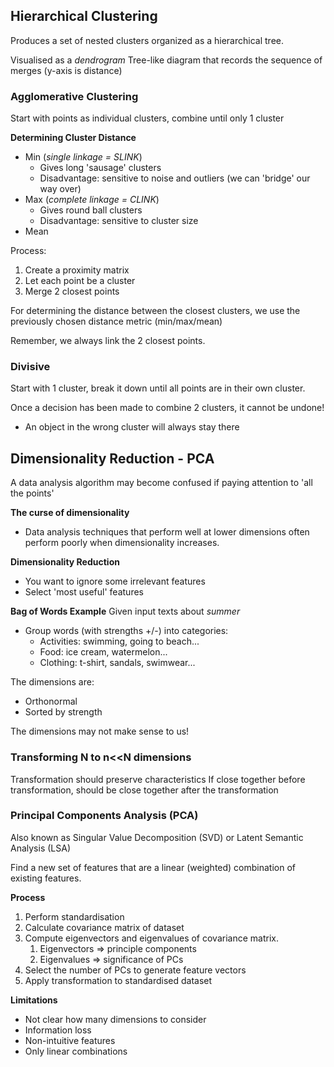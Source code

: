 

## Hierarchical Clustering

Produces a set of nested clusters organized as a hierarchical tree.

Visualised as a *dendrogram*
	Tree-like diagram that records the sequence of merges (y-axis is distance)



### Agglomerative Clustering
Start with points as individual clusters, combine until only 1 cluster

**Determining Cluster Distance**
- Min (*single linkage = SLINK*)
	- Gives long 'sausage' clusters
	- Disadvantage: sensitive to noise and outliers (we can 'bridge' our way over)
- Max (*complete linkage = CLINK*)
	- Gives round ball clusters
	- Disadvantage: sensitive to cluster size
- Mean

Process:
1. Create a proximity matrix
2. Let each point be a cluster
3. Merge 2 closest points

For determining the distance between the closest clusters, we use the previously chosen distance metric (min/max/mean)

Remember, we always link the 2 closest points.


### Divisive
Start with 1 cluster, break it down until all points are in their own cluster.


Once a decision has been made to combine 2 clusters, it cannot be undone!
- An object in the wrong cluster will always stay there



## Dimensionality Reduction - PCA

A data analysis algorithm may become confused if paying attention to 'all the points'

**The curse of dimensionality**
- Data analysis techniques that perform well at lower dimensions often perform poorly when dimensionality increases.



**Dimensionality Reduction**
- You want to ignore some irrelevant features
- Select 'most useful' features



**Bag of Words Example**
Given input texts about *summer*

- Group words (with strengths +/-) into categories:
	- Activities: swimming, going to beach...
	- Food: ice cream, watermelon...
	- Clothing: t-shirt, sandals, swimwear...


The dimensions are:
- Orthonormal
- Sorted by strength

The dimensions may not make sense to us!


### Transforming N to n\<\<N dimensions
Transformation should preserve characteristics
If close together before transformation, should be close together after the transformation


### Principal Components Analysis (PCA)
Also known as Singular Value Decomposition (SVD) or Latent Semantic Analysis (LSA)


Find a new set of features that are a linear (weighted) combination of existing features.


**Process**
1. Perform standardisation
2. Calculate covariance matrix of dataset
3. Compute eigenvectors and eigenvalues of covariance matrix.
	1. Eigenvectors => principle components
	2. Eigenvalues => significance of PCs
4. Select the number of PCs to generate feature vectors
5. Apply transformation to standardised dataset


**Limitations**
- Not clear how many dimensions to consider
- Information loss
- Non-intuitive features
- Only linear combinations


